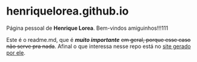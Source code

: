 # henriquelorea.github.io

Página pessoal de **Henrique Lorea**. Bem-vindos amiguinhos!!!111

Este é o readme.md, que é **_muito importante_** ~~em geral, porque esse caso não serve pra nada~~.
Afinal o que interessa nesse repo está no [site gerado por ele](https://henriquelorea.github.io).
